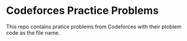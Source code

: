 # Codeforces Practice Problems

This repo contains pratice problems from Codeforces with their ptoblem code as the file name.
